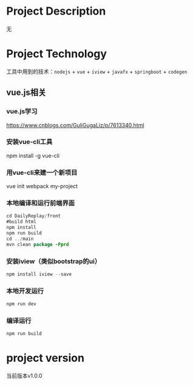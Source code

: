 # Project Description
无


# Project Technology
工具中用到的技术：`nodejs` + `vue` + `iview` + `javafx` + `springboot` + `codegen`

## vue.js相关
### vue.js学习
https://www.cnblogs.com/GuliGugaLiz/p/7613340.html

### 安装vue-cli工具
npm install -g vue-cli

### 用vue-cli来建一个新项目
vue init webpack my-project

### 本地编译和运行前端界面
```java
cd DailyReplay/front
#build html
npm install
npm run build
cd ../main
mvn clean package -Pprd
```

### 安装iview（类似bootstrap的ui）
```java
npm install iview --save
```

### 本地开发运行
```java
npm run dev
```

### 编译运行
```java
npm run build
```


# project version
当前版本v1.0.0
